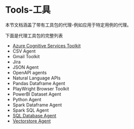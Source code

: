 # Tools-工具

本节文档涵盖了带有工具包的代理-例如应用于特定用例的代理。

下面是代理工具包的完整列表

- [Azure Cognitive Services Toolkit](../工具包/Azure认知服务工具包.md)
- CSV Agent
- Gmail Toolkit
- Jira
- JSON Agent
- OpenAPI agents
- Natural Language APIs
- Pandas Dataframe Agent
- PlayWright Browser Toolkit
- PowerBI Dataset Agent
- Python Agent
- Spark Dataframe Agent
- Spark SQL Agent
- [SQL Database Agent](../工具包/SQL数据库代理.md)
- [Vectorstore Agent](../工具包/Vectorstore%20Agent.md)
